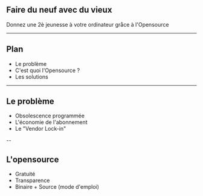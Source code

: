 ## Faire du neuf avec du vieux

Donnez une 2è jeunesse à votre ordinateur gråce à l'Opensource

---

## Plan

* Le problème
* C'est quoi l'Opensource ?
* Les solutions

---

## Le problème

* Obsolescence programmée
* L'économie de l'abonnement
* Le "Vendor Lock-in"

--

## L'opensource <!-- .slide: data-background-image="media/opensource.png" -->

* Gratuité
* Transparence
* Binaire + Source (mode d'emploi)

